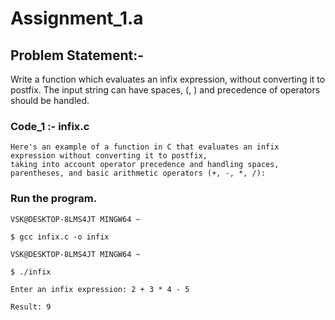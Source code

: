 
# Assignment_1.a

## Problem Statement:-

Write a function which evaluates an infix expression, without converting it to postfix. The 
input string can have spaces, (, ) and precedence of operators should be handled. 

### Code_1 :- infix.c
    
    Here's an example of a function in C that evaluates an infix expression without converting it to postfix, 
    taking into account operator precedence and handling spaces, parentheses, and basic arithmetic operators (+, -, *, /):


### Run the program.

    VSK@DESKTOP-8LMS4JT MINGW64 ~
    
    $ gcc infix.c -o infix

    VSK@DESKTOP-8LMS4JT MINGW64 ~
    
    $ ./infix
    
    Enter an infix expression: 2 + 3 * 4 - 5
    
    Result: 9


